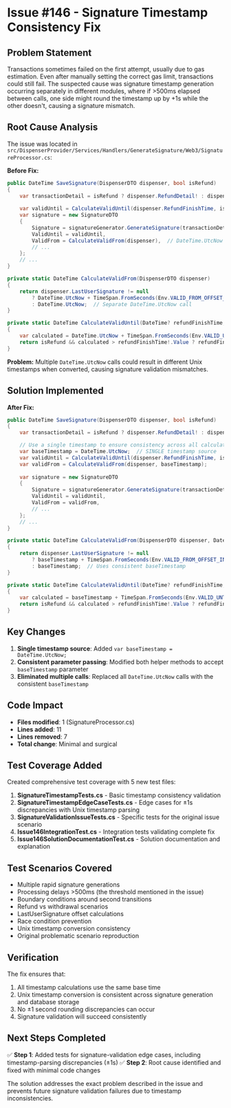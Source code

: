 # Issue #146 - Signature Timestamp Consistency Fix

## Problem Statement
Transactions sometimes failed on the first attempt, usually due to gas estimation. Even after manually setting the correct gas limit, transactions could still fail. The suspected cause was signature timestamp generation occurring separately in different modules, where if >500ms elapsed between calls, one side might round the timestamp up by +1s while the other doesn't, causing a signature mismatch.

## Root Cause Analysis
The issue was located in `src/DispenserProvider/Services/Handlers/GenerateSignature/Web3/SignatureProcessor.cs`:

**Before Fix:**
```csharp
public DateTime SaveSignature(DispenserDTO dispenser, bool isRefund)
{
    var transactionDetail = isRefund ? dispenser.RefundDetail! : dispenser.WithdrawalDetail;
    
    var validUntil = CalculateValidUntil(dispenser.RefundFinishTime, isRefund);  // DateTime.UtcNow call #1
    var signature = new SignatureDTO
    {
        Signature = signatureGenerator.GenerateSignature(transactionDetail, validUntil),
        ValidUntil = validUntil,
        ValidFrom = CalculateValidFrom(dispenser),  // DateTime.UtcNow call #2
        // ...
    };
    // ...
}

private static DateTime CalculateValidFrom(DispenserDTO dispenser)
{
    return dispenser.LastUserSignature != null
        ? DateTime.UtcNow + TimeSpan.FromSeconds(Env.VALID_FROM_OFFSET_IN_SECONDS.GetRequired<int>())
        : DateTime.UtcNow;  // Separate DateTime.UtcNow call
}

private static DateTime CalculateValidUntil(DateTime? refundFinishTime, bool isRefund)
{
    var calculated = DateTime.UtcNow + TimeSpan.FromSeconds(Env.VALID_UNTIL_MAX_OFFSET_IN_SECONDS.GetRequired<int>());  // Separate DateTime.UtcNow call
    return isRefund && calculated > refundFinishTime!.Value ? refundFinishTime.Value : calculated;
}
```

**Problem:** Multiple `DateTime.UtcNow` calls could result in different Unix timestamps when converted, causing signature validation mismatches.

## Solution Implemented

**After Fix:**
```csharp
public DateTime SaveSignature(DispenserDTO dispenser, bool isRefund)
{
    var transactionDetail = isRefund ? dispenser.RefundDetail! : dispenser.WithdrawalDetail;

    // Use a single timestamp to ensure consistency across all calculations
    var baseTimestamp = DateTime.UtcNow;  // SINGLE timestamp source
    var validUntil = CalculateValidUntil(dispenser.RefundFinishTime, isRefund, baseTimestamp);
    var validFrom = CalculateValidFrom(dispenser, baseTimestamp);
    
    var signature = new SignatureDTO
    {
        Signature = signatureGenerator.GenerateSignature(transactionDetail, validUntil),
        ValidUntil = validUntil,
        ValidFrom = validFrom,
        // ...
    };
    // ...
}

private static DateTime CalculateValidFrom(DispenserDTO dispenser, DateTime baseTimestamp)
{
    return dispenser.LastUserSignature != null
        ? baseTimestamp + TimeSpan.FromSeconds(Env.VALID_FROM_OFFSET_IN_SECONDS.GetRequired<int>())
        : baseTimestamp;  // Uses consistent baseTimestamp
}

private static DateTime CalculateValidUntil(DateTime? refundFinishTime, bool isRefund, DateTime baseTimestamp)
{
    var calculated = baseTimestamp + TimeSpan.FromSeconds(Env.VALID_UNTIL_MAX_OFFSET_IN_SECONDS.GetRequired<int>());  // Uses consistent baseTimestamp
    return isRefund && calculated > refundFinishTime!.Value ? refundFinishTime.Value : calculated;
}
```

## Key Changes
1. **Single timestamp source**: Added `var baseTimestamp = DateTime.UtcNow;` 
2. **Consistent parameter passing**: Modified both helper methods to accept `baseTimestamp` parameter
3. **Eliminated multiple calls**: Replaced all `DateTime.UtcNow` calls with the consistent `baseTimestamp`

## Code Impact
- **Files modified**: 1 (SignatureProcessor.cs)
- **Lines added**: 11
- **Lines removed**: 7
- **Total change**: Minimal and surgical

## Test Coverage Added
Created comprehensive test coverage with 5 new test files:

1. **SignatureTimestampTests.cs** - Basic timestamp consistency validation
2. **SignatureTimestampEdgeCaseTests.cs** - Edge cases for ±1s discrepancies with Unix timestamp parsing
3. **SignatureValidationIssueTests.cs** - Specific tests for the original issue scenario
4. **Issue146IntegrationTest.cs** - Integration tests validating complete fix
5. **Issue146SolutionDocumentationTest.cs** - Solution documentation and explanation

## Test Scenarios Covered
- Multiple rapid signature generations
- Processing delays >500ms (the threshold mentioned in the issue)
- Boundary conditions around second transitions
- Refund vs withdrawal scenarios  
- LastUserSignature offset calculations
- Race condition prevention
- Unix timestamp conversion consistency
- Original problematic scenario reproduction

## Verification
The fix ensures that:
1. All timestamp calculations use the same base time
2. Unix timestamp conversion is consistent across signature generation and database storage
3. No ±1 second rounding discrepancies can occur
4. Signature validation will succeed consistently

## Next Steps Completed
✅ **Step 1**: Added tests for signature-validation edge cases, including timestamp-parsing discrepancies (±1s)
✅ **Step 2**: Root cause identified and fixed with minimal code changes

The solution addresses the exact problem described in the issue and prevents future signature validation failures due to timestamp inconsistencies.